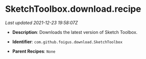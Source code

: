 # SketchToolbox.download.recipe

_Last updated 2021-12-23 19:58:07Z_

- **Description**: Downloads the latest version of Sketch Toolbox.

- **Identifier**: `com.github.foigus.download.SketchToolbox`

- **Parent Recipes**: `None`